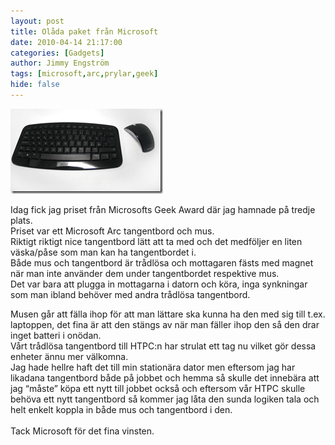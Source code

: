 ```yaml
---
layout: post
title: Olåda paket från Microsoft
date: 2010-04-14 21:17:00
categories: [Gadgets]
author: Jimmy Engström
tags: [microsoft,arc,prylar,geek]
hide: false
---
```

<p><a href="/PostImages/WindowsLiveWriter/OldapaketfrnMicrosoft/29F91341/geekarc.png"><img style="display: inline; border: 0px;" title="geekarc" src="/PostImages/WindowsLiveWriter/OldapaketfrnMicrosoft/62A3BD4E/geekarc_thumb.png" alt="geekarc" width="244" height="136" border="0" /></a></p>
<p>Idag fick jag priset fr&aring;n Microsofts Geek Award d&auml;r jag hamnade p&aring; tredje plats. <br /> Priset var ett Microsoft Arc tangentbord och mus. <br /> Riktigt riktigt nice tangentbord l&auml;tt att ta med och det medf&ouml;ljer en liten v&auml;ska/p&aring;se som man kan ha tangentbordet i. <br /> B&aring;de mus och tangentbord &auml;r tr&aring;dl&ouml;sa och mottagaren f&auml;sts med magnet n&auml;r man inte anv&auml;nder dem under tangentbordet respektive mus. <br /> Det var bara att plugga in mottagarna i datorn och k&ouml;ra, inga synkningar som man ibland beh&ouml;ver med andra tr&aring;dl&ouml;sa tangentbord.</p>
<p>Musen g&aring;r att f&auml;lla ihop f&ouml;r att man l&auml;ttare ska kunna ha den med sig till t.ex. laptoppen, det fina &auml;r att den st&auml;ngs av n&auml;r man f&auml;ller ihop den s&aring; den drar inget batteri i on&ouml;dan. <br /> V&aring;rt tr&aring;dl&ouml;sa tangentbord till HTPC:n har strulat ett tag nu vilket g&ouml;r dessa enheter &auml;nnu mer v&auml;lkomna. <br /> Jag hade hellre haft det till min station&auml;ra dator men eftersom jag har likadana tangentbord b&aring;de p&aring; jobbet och hemma s&aring; skulle det inneb&auml;ra att jag &ldquo;m&aring;ste&rdquo; k&ouml;pa ett nytt till jobbet ocks&aring; och eftersom v&aring;r HTPC skulle beh&ouml;va ett nytt tangentbord s&aring; kommer jag l&aring;ta den sunda logiken tala och helt enkelt koppla in b&aring;de mus och tangentbord i den. <br /> <br /> Tack Microsoft f&ouml;r det fina vinsten.</p>
